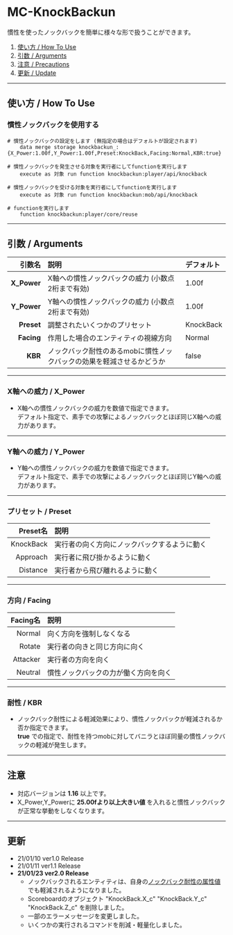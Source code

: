 # MC-KnockBackun
慣性を使ったノックバックを簡単に様々な形で扱うことができます。

1. [使い方 / How To Use](#HowToUse)
2. [引数 / Arguments](#Arguments)
3. [注意 / Precautions](#Precautions)
4. [更新 / Update](#Update)

---
<a id="HowToUse"></a>
## 使い方 / How To Use
### 慣性ノックバックを使用する
```
# 慣性ノックバックの設定をします (無指定の場合はデフォルトが設定されます)
    data merge storage knockbackun_: {X_Power:1.00f,Y_Power:1.00f,Preset:KnockBack,Facing:Normal,KBR:true}

# 慣性ノックバックを発生させる対象を実行者にしてfunctionを実行します
    execute as 対象 run function knockbackun:player/api/knockback

# 慣性ノックバックを受ける対象を実行者にしてfunctionを実行します
    execute as 対象 run function knockbackun:mob/api/knockback

# functionを実行します
    function knockbackun:player/core/reuse
```

---
<A id="Arguments"></a>
## 引数 / Arguments

| 引数名 | 説明 | デフォルト |
| -: | :- | :- |
| **X_Power** | X軸への慣性ノックバックの威力 (小数点2桁まで有効) | 1.00f |
| **Y_Power** | Y軸への慣性ノックバックの威力 (小数点2桁まで有効) | 1.00f |
| **Preset** | 調整されたいくつかのプリセット | KnockBack |
| **Facing** | 作用した場合のエンティティの視線方向 | Normal |
| **KBR** | ノックバック耐性のあるmobに慣性ノックバックの効果を軽減させるかどうか | false |

---
### X軸への威力 / X_Power
* X軸への慣性ノックバックの威力を数値で指定できます。  
デフォルト指定で、素手での攻撃によるノックバックとほぼ同じX軸への威力があります。

---
### Y軸への威力 / Y_Power
* Y軸への慣性ノックバックの威力を数値で指定できます。  
デフォルト指定で、素手での攻撃によるノックバックとほぼ同じY軸への威力があります。

---
### プリセット / Preset
| Preset名 | 説明 |
| -: | :- |
| KnockBack | 実行者の向く方向にノックバックするように動く |
| Approach | 実行者に飛び掛かるように動く |
| Distance | 実行者から飛び離れるように動く |

---
### 方向 / Facing
| Facing名 | 説明 |
| -: | :- |
| Normal | 向く方向を強制しなくなる |
| Rotate | 実行者の向きと同じ方向に向く |
| Attacker | 実行者の方向を向く |
| Neutral | 慣性ノックバックの力が働く方向を向く |

---
### 耐性 / KBR
* ノックバック耐性による軽減効果により、慣性ノックバックが軽減されるか否か指定できます。  
**true** での指定で、耐性を持つmobに対してバニラとほぼ同量の慣性ノックバックの軽減が発生します。

---
<a id="Precautions"></a>
## 注意
* 対応バージョンは **1.16** 以上です。
* X_Power,Y_Powerに **25.00fより以上大きい値** を入れると慣性ノックバックが正常な挙動をしなくなります。

---
<A id="Update"></a>
## 更新
* 21/01/10 ver1.0 Release
* 21/01/11 ver1.1 Release
* **21/01/23 ver2.0 Release**  
    * ノックバックされるエンティティは、自身の[ノックバック耐性の属性値](https://minecraft.gamepedia.com/Attribute)でも軽減されるようになりました。  
    * Scoreboardのオブジェクト "KnockBack.X_c" "KnockBack.Y_c" "KnockBack.Z_c" を削除しました。
    * 一部のエラーメッセージを変更しました。
    * いくつかの実行されるコマンドを削減・軽量化しました。
